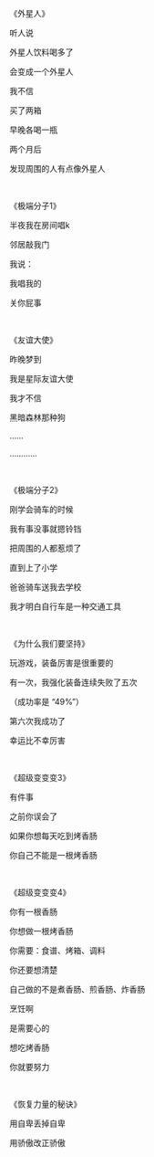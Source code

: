 《外星人》

听人说

外星人饮料喝多了

会变成一个外星人

我不信

买了两箱

早晚各喝一瓶

两个月后

发现周围的人有点像外星人

<br>

《极端分子1》

半夜我在房间唱k

邻居敲我门

我说：

我唱我的

关你屁事

<br>

《友谊大使》

昨晚梦到

我是星际友谊大使

我才不信

黑暗森林那种狗

……

…………

<br>

《极端分子2》

刚学会骑车的时候

我有事没事就摁铃铛

把周围的人都惹烦了

直到上了小学

爸爸骑车送我去学校

我才明白自行车是一种交通工具

<br>

《为什么我们要坚持》

玩游戏，装备厉害是很重要的

有一次，我强化装备连续失败了五次

（成功率是 “49%”）

第六次我成功了

幸运比不幸厉害

<br>

《超级变变变3》

有件事

之前你误会了

如果你想每天吃到烤香肠

你自己不能是一根烤香肠

<br>

《超级变变变4》

你有一根香肠

你想做一根烤香肠

你需要：食谱、烤箱、调料

你还要想清楚

自己做的不是煮香肠、煎香肠、炸香肠

烹饪啊

是需要心的

想吃烤香肠

你就要努力

<br>

《恢复力量的秘诀》

用自卑丢掉自卑

用骄傲改正骄傲